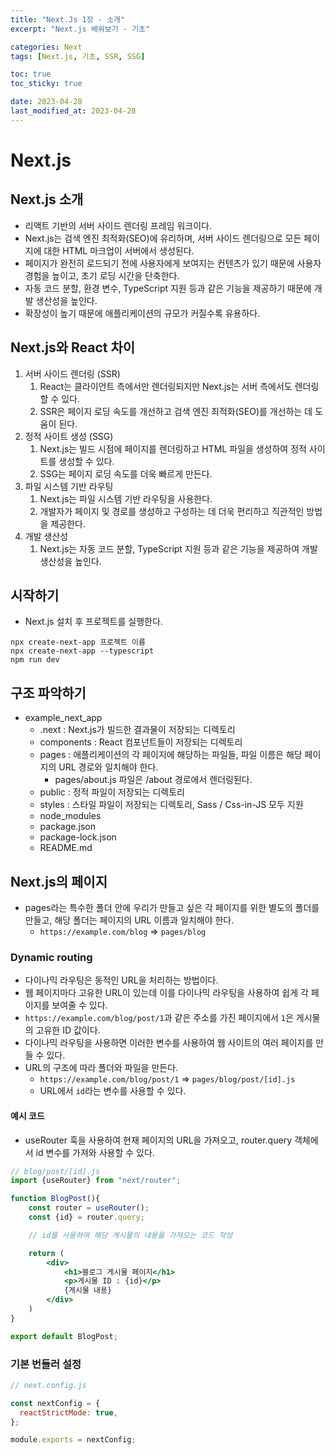 ```yaml
---
title: "Next.Js 1장 - 소개"
excerpt: "Next.js 배워보기 - 기초"

categories: Next
tags: [Next.js, 기초, SSR, SSG]

toc: true
toc_sticky: true

date: 2023-04-28
last_modified_at: 2023-04-28
---
```


# Next.js

## Next.js 소개

- 리액트 기반의 서버 사이드 렌더링 프레임 워크이다.
- Next.js는 검색 엔진 최적화(SEO)에 유리하며, 서버 사이드 렌더링으로 모든 페이지에 대한 HTML 마크업이 서버에서 생성된다.
- 페이지가 완전히 로드되기 전에 사용자에게 보여지는 컨텐츠가 있기 때문에 사용자 경험을 높이고, 초기 로딩 시간을 단축한다.
- 자동 코드 분할, 환경 변수, TypeScript 지원 등과 같은 기능을 제공하기 때문에 개발 생산성을 높인다.
- 확장성이 높기 때문에 애플리케이션의 규모가 커질수록 유용하다.

## Next.js와 React 차이

1. 서버 사이드 렌더링 (SSR)
   1. React는 클라이언트 측에서만 렌더링되지만 Next.js는 서버 측에서도 렌더링할 수 있다.
   2. SSR은 페이지 로딩 속도를 개선하고 검색 엔진 최적화(SEO)를 개선하는 데 도움이 된다.
2. 정적 사이트 생성 (SSG)
   1. Next.js는 빌드 시점에 페이지를 렌더링하고 HTML 파일을 생성하여 정적 사이트를 생성할 수 있다.
   2. SSG는 페이지 로딩 속도를 더욱 빠르게 만든다.
3. 파일 시스템 기반 라우팅
   1. Next.js는 파일 시스템 기반 라우팅을 사용한다.
   2. 개발자가 페이지 및 경로를 생성하고 구성하는 데 더욱 편리하고 직관적인 방법을 제공한다.
4. 개발 생산성
   1. Next.js는 자동 코드 분할, TypeScript 지원 등과 같은 기능을 제공하여 개발 생산성을 높인다.

## 시작하기

- Next.js 설치 후 프로젝트를 실행한다.

```node
npx create-next-app 프로젝트 이름
npx create-next-app --typescript
npm run dev
```

## 구조 파악하기

- example_next_app
  - .next : Next.js가 빌드한 결과물이 저장되는 디렉토리
  - components : React 컴포넌트들이 저장되는 디렉토리
  - pages : 애플리케이션의 각 페이지에 해당하는 파일들, 파일 이름은 해당 페이지의 URL 경로와 일치해야 한다.
    - pages/about.js 파일은 /about 경로에서 렌더링된다.
  - public : 정적 파일이 저장되는 디렉토리
  - styles : 스타일 파일이 저장되는 디렉토리, Sass / Css-in-JS 모두 지원
  - node_modules
  - package.json
  - package-lock.json
  - README.md

## Next.js의 페이지

- pages라는 특수한 폴더 안에 우리가 만들고 싶은 각 페이지를 위한 별도의 폴더를 만들고, 해당 폴더는 페이지의 URL 이름과 일치해야 한다.
  - `https://example.com/blog` => `pages/blog`

### Dynamic routing

- 다이나믹 라우팅은 동적인 URL을 처리하는 방법이다.
- 웹 페이지마다 고유한 URL이 있는데 이를 다이나믹 라우팅을 사용하여 쉽게 각 페이지를 보여줄 수 있다.
- `https://example.com/blog/post/1`과 같은 주소를 가진 페이지에서 `1`은 게시물의 고유한 ID 값이다.
- 다이나믹 라우팅을 사용하면 이러한 변수를 사용하여 웹 사이트의 여러 페이지를 만들 수 있다.
- URL의 구조에 따라 폴더와 파일을 만든다.
  - `https://example.com/blog/post/1` => `pages/blog/post/[id].js`
  - URL에서 `id`라는 변수를 사용할 수 있다.

#### 예시 코드

- useRouter 훅을 사용하여 현재 페이지의 URL을 가져오고, router.query 객체에서 id 변수를 가져와 사용할 수 있다.

```jsx
// blog/post/[id].js
import {useRouter} from "next/router";

function BlogPost(){
    const router = useRouter();
    const {id} = router.query;

    // id를 사용하여 해당 게시물의 내용을 가져오는 코드 작성

    return (
        <div>
            <h1>블로그 게시물 페이지</h1>
            <p>게시물 ID : {id}</p>
            {게시물 내용}
        </div>
    )
}

export default BlogPost;
```

### 기본 번들러 설정

```js
// next.config.js

const nextConfig = {
  reactStrictMode: true,
};

module.exports = nextConfig;
```
